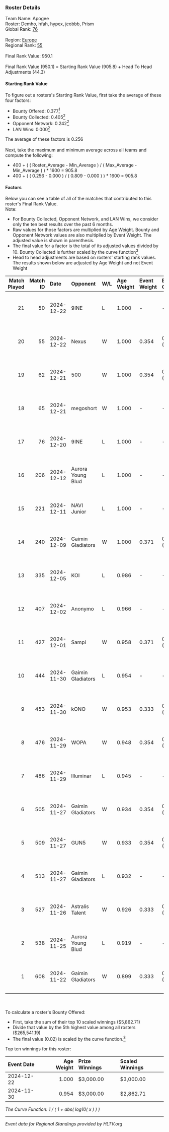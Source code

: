 ### Roster Details<br />
Team Name: Apogee<br />
Roster: Demho, hfah, hypex, jcobbb, Prism<br />
Global Rank: [76](../../standings_global_2025_01_06.md)<br />
<br />
Region: [Europe]( ../../standings_europe_2025_01_06.md)<br />
Regional Rank: [55]( ../../standings_europe_2025_01_06.md)<br />
<br />
Final Rank Value:  950.1<br />
<br />
Final Rank Value (950.1) = Starting Rank Value (905.8) + Head To Head Adjustments (44.3)<br />

#### Starting Rank Value<br />
To figure out a rosters's Starting Rank Value, first take the average of these four factors:<br />
- Bounty Offered: 0.377[<sup>1</sup>](#table2)
- Bounty Collected: 0.405[<sup>2</sup>](#table1)
- Opponent Network: 0.242[<sup>2</sup>](#table1)
- LAN Wins: 0.000[<sup>2</sup>](#table1)

The average of these factors is 0.256<br />
<br />
Next, take the maximum and minimum average across all teams and compute the following:<br />
- 400 + ( ( Roster_Average - Min_Average ) / ( Max_Average - Min_Average ) ) * 1600 = 905.8
- 400 + ( ( 0.256 - 0.000 ) / ( 0.809 - 0.000 ) ) * 1600 = 905.8


#### Factors<br />
Below you can see a table of all of the matches that contributed to this roster's Final Rank Value.<br />
Note:<br />

- For Bounty Collected, Opponent Network, and LAN Wins, we consider only the ten best results over the past 6 months.
- Raw values for those factors are multiplied by Age Weight. Bounty and Opponent Network values are also multiplied by Event Weight. The adjusted value is shown in parenthesis.
- The final value for a factor is the total of its adjusted values divided by 10. Bounty Collected is further scaled by the curve function[<sup>3</sup>](#curveFunction)
- Head to head adjustments are based on rosters' starting rank values. The results shown below are adjusted by Age Weight and not Event Weight
<span id="table1"></span><br />


| Match Played | Match ID | Date       | Opponent          | W/L | Age Weight | Event Weight | Bounty Collected | Opponent Network | LAN Wins  | H2H Adj. | Roster                            |
| -: | -: | :- | :- | :- | :- | :- | :- | :- | :- | -: | :- |
|           21 |       50 | 2024-12-22 | 9INE              | L   | 1.000      | -            | -                | -                | -         |   -12.27 | Demho, hfah, hypex, jcobbb, Prism |
|           20 |       55 | 2024-12-22 | Nexus             | W   | 1.000      | 0.354        | 0.372 (0.132)    | 0.763 (0.270)    | 0 (0.000) |    25.89 | Demho, hfah, hypex, jcobbb, Prism |
|           19 |       62 | 2024-12-21 | 500               | W   | 1.000      | 0.354        | 0.055 (0.020)    | 0.839 (0.297)    | 0 (0.000) |    22.84 | Demho, hfah, hypex, jcobbb, Prism |
|           18 |       65 | 2024-12-21 | megoshort         | W   | 1.000      | -            | -                | -                | 0 (0.000) |     2.68 | Demho, hfah, hypex, jcobbb, Prism |
|           17 |       76 | 2024-12-20 | 9INE              | L   | 1.000      | -            | -                | -                | -         |   -12.46 | Demho, hfah, hypex, jcobbb, Prism |
|           16 |      206 | 2024-12-12 | Aurora Young Blud | L   | 1.000      | -            | -                | -                | -         |   -13.10 | Demho, hfah, hypex, jcobbb, Prism |
|           15 |      221 | 2024-12-11 | NAVI Junior       | L   | 1.000      | -            | -                | -                | -         |    -8.88 | Demho, hfah, hypex, jcobbb, Prism |
|           14 |      240 | 2024-12-09 | Gaimin Gladiators | W   | 1.000      | 0.371        | 0.075 (0.028)    | 0.876 (0.324)    | 0 (0.000) |    17.47 | Demho, hfah, hypex, jcobbb, Prism |
|           13 |      335 | 2024-12-05 | KOI               | L   | 0.986      | -            | -                | -                | -         |   -13.65 | Demho, hfah, hypex, jcobbb, Prism |
|           12 |      407 | 2024-12-02 | Anonymo           | L   | 0.966      | -            | -                | -                | -         |   -20.84 | Demho, hfah, hypex, jcobbb, Prism |
|           11 |      427 | 2024-12-01 | Sampi             | W   | 0.958      | 0.371        | 0.040 (0.014)    | 0.319 (0.113)    | 0 (0.000) |    15.11 | Demho, hfah, hypex, jcobbb, Prism |
|           10 |      444 | 2024-11-30 | Gaimin Gladiators | L   | 0.954      | -            | -                | -                | -         |   -11.35 | Demho, hfah, hypex, jcobbb, Prism |
|            9 |      453 | 2024-11-30 | kONO              | W   | 0.953      | 0.333        | 0.040 (0.013)    | 0.660 (0.210)    | 0 (0.000) |    11.94 | Demho, hfah, hypex, jcobbb, Prism |
|            8 |      476 | 2024-11-29 | WOPA              | W   | 0.948      | 0.354        | 0.054 (0.018)    | 0.556 (0.187)    | 0 (0.000) |    14.19 | Demho, hfah, hypex, jcobbb, Prism |
|            7 |      486 | 2024-11-29 | Illuminar         | L   | 0.945      | -            | -                | -                | -         |   -17.03 | Demho, hfah, hypex, jcobbb, Prism |
|            6 |      505 | 2024-11-27 | Gaimin Gladiators | W   | 0.934      | 0.354        | 0.075 (0.025)    | 0.876 (0.290)    | 0 (0.000) |    17.92 | Demho, hfah, hypex, jcobbb, Prism |
|            5 |      509 | 2024-11-27 | GUN5              | W   | 0.933      | 0.354        | 0.199 (0.066)    | 1.000 (0.331)    | 0 (0.000) |    22.01 | Demho, hfah, hypex, jcobbb, Prism |
|            4 |      513 | 2024-11-27 | Gaimin Gladiators | L   | 0.932      | -            | -                | -                | -         |   -10.89 | Demho, hfah, hypex, jcobbb, Prism |
|            3 |      527 | 2024-11-26 | Astralis Talent   | W   | 0.926      | 0.333        | 0.005 (0.002)    | 0.442 (0.136)    | 0 (0.000) |     9.32 | Demho, hfah, hypex, jcobbb, Prism |
|            2 |      538 | 2024-11-25 | Aurora Young Blud | L   | 0.919      | -            | -                | -                | -         |   -12.51 | Demho, hfah, hypex, jcobbb, Prism |
|            1 |      608 | 2024-11-22 | Gaimin Gladiators | W   | 0.899      | 0.333        | 0.075 (0.022)    | 0.876 (0.262)    | -         |    17.89 | Demho, hfah, hypex, jcobbb, Prism |

<br />
<span id="table2"></span><br />
To calculate a roster's Bounty Offered:<br />

- First, take the sum of their top 10 scaled winnings ($5,862.71)
- Divide that value by the 5th highest value among all rosters ($265,541.19)
- The final value (0.02) is scaled by the curve function.[<sup>3</sup>](#curveFunction)

Top ten winnings for this roster:<br />

| Event Date | Age Weight | Prize Winnings | Scaled Winnings |
| :- | -: | :- | :- |
| 2024-12-22 |      1.000 | $3,000.00      | $3,000.00       |
| 2024-11-30 |      0.954 | $3,000.00      | $2,862.71       |


<span id="curveFunction"></span>_The Curve Function: 1 / ( 1 + abs( log10( x ) ) )_<br />

---
_Event data for Regional Standings provided by HLTV.org_<br />
